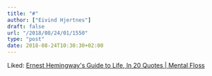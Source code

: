 ```yaml
---
title: "#"
author: ["Eivind Hjertnes"]
draft: false
url: "/2018/08/24/01/1550"
type: "post"
date: 2018-08-24T10:30:30+02:00
---
```


Liked:
[Ernest
Hemingway's Guide to Life, In 20 Quotes | Mental Floss](http://mentalfloss.com/article/502940/ernest-hemingway’s-guide-life-20-quotes)
